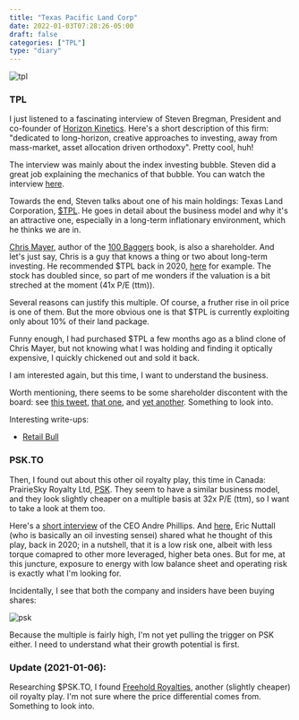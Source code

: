 ```yaml
---
title: "Texas Pacific Land Corp"
date: 2022-01-03T07:28:26-05:00
draft: false
categories: ["TPL"]
type: "diary"
---
```


![tpl](/images/tpl.jpg)

### TPL

I just listened to a fascinating interview of Steven Bregman, President and co-founder of [Horizon Kinetics](https://horizonkinetics.com/). Here's a short description of this firm: "dedicated to long-horizon, creative approaches to investing, away from mass-market, asset allocation driven orthodoxy". Pretty cool, huh!

The interview was mainly about the index investing bubble. Steven did a great job explaining the mechanics of that bubble. You can watch the interview [here](https://www.youtube.com/watch?v=nwhWyxMy6ow).

Towards the end, Steven talks about one of his main holdings: Texas Land Corporation, [$TPL](https://finance.yahoo.com/quote/TPL?p=TPL&.tsrc=fin-srch). He goes in detail about the business model and why it's an attractive one, especially in a long-term inflationary environment, which he thinks we are in.

[Chris Mayer](https://twitter.com/chriswmayer), author of the [100 Baggers](https://www.amazon.ca/100-Baggers-Stocks-100-1/dp/1621291650) book, is also a shareholder. And let's just say, Chris is a guy that knows a thing or two about long-term investing. He recommended $TPL back in 2020, [here](https://www.youtube.com/watch?v=yPcMq0JlykE) for example. The stock has doubled since, so part of me wonders if the valuation is a bit streched at the moment (41x P/E (ttm)).

Several reasons can justify this multiple. Of course, a fruther rise in oil price is one of them. But the more obvious one is that $TPL is currently exploiting only about 10% of their land package.

Funny enough, I had purchased $TPL a few months ago as a blind clone of Chris Mayer, but not knowing what I was holding and finding it optically expensive, I quickly chickened out and sold it back.

I am interested again, but this time, I want to understand the business.

Worth mentioning, there seems to be some shareholder discontent with the board: see [this tweet](https://twitter.com/mailboxmoney6/status/1473390354317471745), [that one](https://twitter.com/ATG_Capital/status/1470782451794522119), and [yet another](https://twitter.com/ATG_Capital/status/1472587133726515203). Something to look into.

Interesting write-ups:

- [Retail Bull](https://www.retailbull.co.uk/blog/tpl-what-the-analysts-are-missing)

### PSK.TO

Then, I found out about this other oil royalty play, this time in Canada: PrairieSky Royalty Ltd, [PSK](https://finance.yahoo.com/quote/PSK.TO?p=PSK.TO&.tsrc=fin-srch). They seem to have a similar business model, and they look slightly cheaper on a multiple basis at 32x P/E (ttm), so I want to take a look at them too.

Here's a [short interview](https://www.bnnbloomberg.ca/company-news/video/prairiesky-s-728m-royalty-buy-expected-to-juice-cash-flow~2344912) of the CEO Andre Phillips. And [here](https://www.bnnbloomberg.ca/investing/video/eric-nuttall-discusses-prairiesky~1898764), Eric Nuttall (who is basically an oil investing sensei) shared what he thought of this play, back in 2020; in a nutshell, that it is a low risk one, albeit with less torque comapred to other more leveraged, higher beta ones. But for me, at this juncture, exposure to energy with low balance sheet and operating risk is exactly what I'm looking for.

Incidentally, I see that both the company and insiders have been buying shares:

![psk](/images/psk.png)

Because the multiple is fairly high, I'm not yet pulling the trigger on PSK either. I need to understand what their growth potential is first.

### Update (2021-01-06):

Researching $PSK.TO, I found [Freehold Royalties](https://finance.yahoo.com/quote/FRU.TO?p=FRU.TO&.tsrc=fin-srch), another (slightly cheaper) oil royalty play. I'm not sure where the price differential comes from. Something to look into.